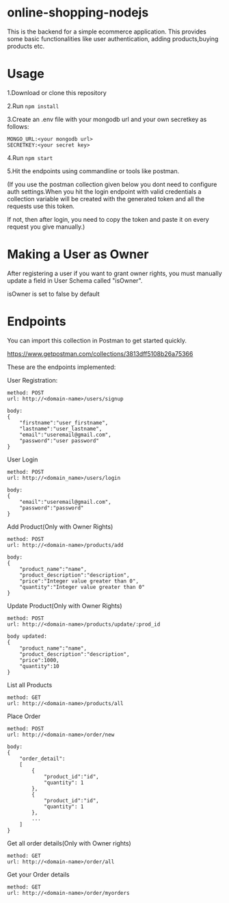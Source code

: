 # online-shopping-nodejs
This is the backend for a simple ecommerce application. This provides some basic functionalities like user authentication, adding products,buying products etc.

# Usage
1.Download or clone this repository

2.Run ```npm install ```

3.Create an .env file with your mongodb url and your own secretkey as follows:
```
MONGO_URL:<your mongodb url>
SECRETKEY:<your secret key>
```

4.Run ``` npm start ```

5.Hit the endpoints using commandline or tools like postman.

(If you use the postman collection given below you dont need to configure auth settings.When you hit the login endpoint with valid credentials a collection variable will be created with the generated token and all the requests use this token.

If not, then after login, you need to copy the token and paste it on every request you give manually.)

# Making a User as Owner

After registering a user if you want to grant owner rights, you must manually update a field in User Schema called "isOwner".

isOwner is set to false by default

# Endpoints

You can import this collection in Postman to get started quickly.

https://www.getpostman.com/collections/3813dff5108b26a75366

These are the endpoints implemented:

User Registration:
```
method: POST
url: http://<domain-name>/users/signup

body:
{
    "firstname":"user_firstname",
    "lastname":"user_lastname",
    "email":"useremail@gmail.com",
    "password":"user password"
}
```
User Login
```
method: POST
url: http://<domain_name>/users/login

body:
{
    "email":"useremail@gmail.com",
    "password":"password"
}

```
Add Product(Only with Owner Rights)
```
method: POST
url: http://<domain-name>/products/add

body:
{
    "product_name":"name",
    "product_description":"description",
    "price":"Integer value greater than 0",
    "quantity":"Integer value greater than 0"
}

```
Update Product(Only with Owner Rights)
```
method: POST
url: http://<domain-name>/products/update/:prod_id

body updated:
{
    "product_name":"name",
    "product_description":"description",
    "price":1000,
    "quantity":10
}
```
List all Products
```
method: GET
url: http://<domain-name>/products/all
```
Place Order
```
method: POST
url: http://<domain-name>/order/new

body:
{
    "order_detail":
    [
        {
            "product_id":"id",
            "quantity": 1
        },
        {
            "product_id":"id",
            "quantity": 1
        },
        ...
    ]
}
```
Get all order details(Only with Owner rights)
```
method: GET
url: http://<domain-name>/order/all
```
Get your Order details
```
method: GET
url: http://<domain-name>/order/myorders
```

